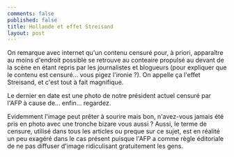 ```yaml
--- 
comments: false
published: false
title: Hollande et effet Streisand
layout: post
---
```


On remarque avec internet qu'un contenu censuré pour, à priori, apparaître au moins d'endroit possible se retrouve au conteaire propulsé au devant de la scène en étant repris par les journalistes et blogueurs (pour expliquer que le contenu est censuré... vous pigez l'ironie ?). On appelle ça l'effet Streisand, et c'est tout à fait magnifique.

Le dernier en date est une photo de notre président actuel censuré par l'AFP à cause de... enfin... regardez.


Evidemment l'image peut prêter à sourire mais bon, n'avez-vous jamais été pris en photo avec une tronche bizare vous aussi ?
Aussi, le terme de censure, utilisé dans tous les articles ou preque sur ce sujet, est en réalité un peu exagéré dans le cas présent puisque l'AFP a comme règle éditoriale de ne pas diffuser d'image ridiculisant gratuitement les gens.
